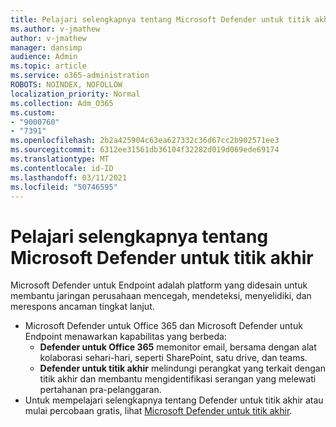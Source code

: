 ```yaml
---
title: Pelajari selengkapnya tentang Microsoft Defender untuk titik akhir
ms.author: v-jmathew
author: v-jmathew
manager: dansimp
audience: Admin
ms.topic: article
ms.service: o365-administration
ROBOTS: NOINDEX, NOFOLLOW
localization_priority: Normal
ms.collection: Adm_O365
ms.custom:
- "9000760"
- "7391"
ms.openlocfilehash: 2b2a425904c63ea627332c36d67cc2b902571ee3
ms.sourcegitcommit: 6312ee31561db36104f32282d019d069ede69174
ms.translationtype: MT
ms.contentlocale: id-ID
ms.lasthandoff: 03/11/2021
ms.locfileid: "50746595"
---
```

# <a name="learn-more-about-microsoft-defender-for-endpoint"></a>Pelajari selengkapnya tentang Microsoft Defender untuk titik akhir

Microsoft Defender untuk Endpoint adalah platform yang didesain untuk membantu jaringan perusahaan mencegah, mendeteksi, menyelidiki, dan merespons ancaman tingkat lanjut.

- Microsoft Defender untuk Office 365 dan Microsoft Defender untuk Endpoint menawarkan kapabilitas yang berbeda:
  - **Defender untuk Office 365** memonitor email, bersama dengan alat kolaborasi sehari-hari, seperti SharePoint, satu drive, dan teams.
  - **Defender untuk titik akhir** melindungi perangkat yang terkait dengan titik akhir dan membantu mengidentifikasi serangan yang melewati pertahanan pra-pelanggaran.
- Untuk mempelajari selengkapnya tentang Defender untuk titik akhir atau mulai percobaan gratis, lihat [Microsoft Defender untuk titik akhir](https://go.microsoft.com/fwlink/?linkid=2094113).
